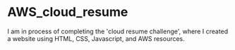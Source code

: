 # AWS_cloud_resume
I am in process of completing the 'cloud resume challenge', where I created a website using HTML, CSS, Javascript, and AWS resources. 
